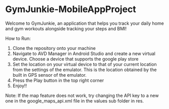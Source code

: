 # GymJunkie-MobileAppProject

Welcome to GymJunkie, an application that helps you track your daily home and gym workouts alongside tracking your steps and BMI!

How to Run:

1. Clone the repository onto your machine
2. Navigate to AVD Manager in Android Studio and create a new virtual device. Choose a device that supports the google play store
3. Set the location on your virtual device to that of your current location from the settings of the emulator. This is the location obtained by the built in GPS sensor of the emulator.
4. Press the Play button in the top right corner
5. Enjoy!!

Note: If the map feature does not work, try changing the API key to a new one in the google_maps_api.xml file in the values sub folder in res.
